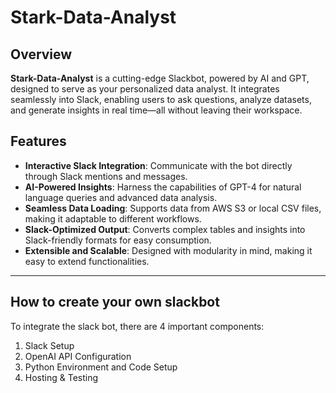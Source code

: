 # Stark-Data-Analyst

## Overview

**Stark-Data-Analyst** is a cutting-edge Slackbot, powered by AI and GPT, designed to serve as your personalized data analyst. It integrates seamlessly into Slack, enabling users to ask questions, analyze datasets, and generate insights in real time—all without leaving their workspace.

## Features

- **Interactive Slack Integration**: Communicate with the bot directly through Slack mentions and messages.
- **AI-Powered Insights**: Harness the capabilities of GPT-4 for natural language queries and advanced data analysis.
- **Seamless Data Loading**: Supports data from AWS S3 or local CSV files, making it adaptable to different workflows.
- **Slack-Optimized Output**: Converts complex tables and insights into Slack-friendly formats for easy consumption.
- **Extensible and Scalable**: Designed with modularity in mind, making it easy to extend functionalities.

---------------------------------

## How to create your own slackbot

To integrate the slack bot, there are 4 important components:
1. Slack Setup
2. OpenAI API Configuration
3. Python Environment and Code Setup
4. Hosting & Testing


